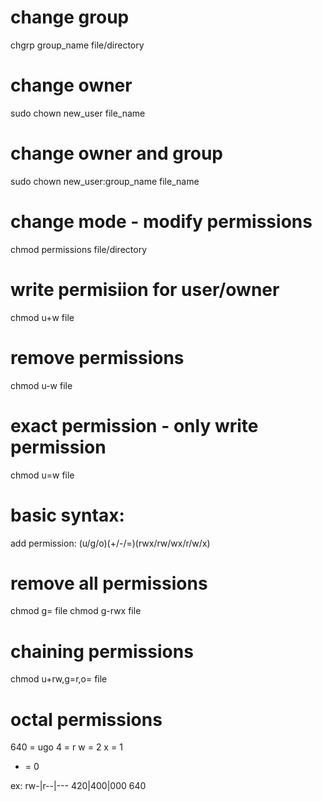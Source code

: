 # change group
chgrp group_name file/directory

# change owner
sudo chown new_user file_name

# change owner and group
sudo chown new_user:group_name file_name

# change mode - modify permissions
chmod permissions file/directory

# write permisiion for user/owner
chmod u+w file

# remove permissions
chmod u-w file

# exact permission - only write permission
chmod u=w file

# basic syntax: 
add permission: (u/g/o)(+/-/=)(rwx/rw/wx/r/w/x)

# remove all permissions
chmod g= file
chmod g-rwx file

# chaining permissions
chmod u+rw,g=r,o= file

# octal permissions
640 = ugo
4 = r
w = 2
x = 1
- = 0

ex:
rw-|r--|---
420|400|000
640
